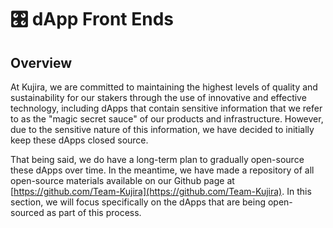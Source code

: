 # 🎛 dApp Front Ends

## Overview

At Kujira, we are committed to maintaining the highest levels of quality and sustainability for our stakers through the use of innovative and effective technology, including dApps that contain sensitive information that we refer to as the "magic secret sauce" of our products and infrastructure. However, due to the sensitive nature of this information, we have decided to initially keep these dApps closed source.

That being said, we do have a long-term plan to gradually open-source these dApps over time. In the meantime, we have made a repository of all open-source materials available on our Github page at [https://github.com/Team-Kujira](https://github.com/Team-Kujira). In this section, we will focus specifically on the dApps that are being open-sourced as part of this process. &#x20;
